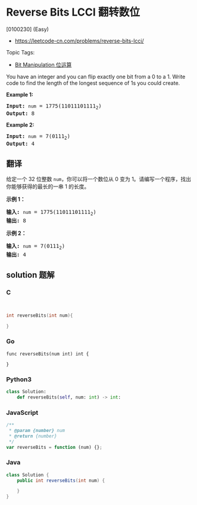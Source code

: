 # Reverse Bits LCCI 翻转数位

[0100230] (Easy)

- https://leetcode-cn.com/problems/reverse-bits-lcci/

Topic Tags:

- [Bit Manipulation 位运算](https://leetcode-cn.com/tag/bit-manipulation/)

You have an integer and you can flip exactly one bit from a 0 to a 1. Write code to find the length of the longest sequence of 1s you could create.

**Example 1:**

<pre><strong>Input:</strong> <code>num</code> = 1775(11011101111<sub>2</sub>)
<strong>Output:</strong> 8
</pre>

**Example 2:**

<pre><strong>Input:</strong> <code>num</code> = 7(0111<sub>2</sub>)
<strong>Output:</strong> 4
</pre>

## 翻译

给定一个 32 位整数 `num`，你可以将一个数位从 0 变为 1。请编写一个程序，找出你能够获得的最长的一串 1 的长度。

**示例 1：**

<pre><strong>输入:</strong> <code>num</code> = 1775(11011101111<sub>2</sub>)
<strong>输出:</strong> 8
</pre>

**示例 2：**

<pre><strong>输入:</strong> <code>num</code> = 7(0111<sub>2</sub>)
<strong>输出:</strong> 4
</pre>

## solution 题解

### C

```c


int reverseBits(int num){

}


```

### Go

```golang
func reverseBits(num int) int {

}
```

### Python3

```python
class Solution:
    def reverseBits(self, num: int) -> int:
```

### JavaScript

```javascript
/**
 * @param {number} num
 * @return {number}
 */
var reverseBits = function (num) {};
```

### Java

```java
class Solution {
    public int reverseBits(int num) {

    }
}
```
